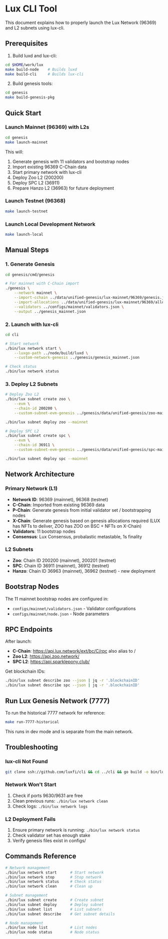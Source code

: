 # Lux CLI Tool

This document explains how to properly launch the Lux Network (96369) and L2 subnets using lux-cli.

## Prerequisites

1. Build luxd and lux-cli:
```bash
cd $HOME/work/lux
make build-node    # Builds luxd
make build-cli     # Builds lux-cli
```

2. Build genesis tools:
```bash
cd genesis
make build-genesis-pkg
```

## Quick Start

### Launch Mainnet (96369) with L2s
```bash
cd genesis
make launch-mainnet
```

This will:
1. Generate genesis with 11 validators and bootstrap nodes
2. Import existing 96369 C-Chain data
3. Start primary network with lux-cli
4. Deploy Zoo L2 (200200)
5. Deploy SPC L2 (36911)
6. Prepare Hanzo L2 (36963) for future deployment

### Launch Testnet (96368)
```bash
make launch-testnet
```

### Launch Local Development Network
```bash
make launch-local
```

## Manual Steps

### 1. Generate Genesis
```bash
cd genesis/cmd/genesis

# For mainnet with C-Chain import
./genesis \
    --network mainnet \
    --import-cchain ../data/unified-genesis/lux-mainnet/96369/genesis.json \
    --import-allocations ../data/unified-genesis/lux-mainnet/96369/allocations_combined.json \
    --validators ../configs/mainnet/validators.json \
    --output ../genesis_mainnet.json
```

### 2. Launch with lux-cli
```bash
cd cli

# Start network
./bin/lux network start \
    --luxgo-path ../node/build/luxd \
    --custom-network-genesis ../genesis/genesis_mainnet.json

# Check status
./bin/lux network status
```

### 3. Deploy L2 Subnets
```bash
# Deploy Zoo L2
./bin/lux subnet create zoo \
    --evm \
    --chain-id 200200 \
    --custom-subnet-evm-genesis ../genesis/data/unified-genesis/zoo-mainnet/200200/genesis.json

./bin/lux subnet deploy zoo --mainnet

# Deploy SPC L2
./bin/lux subnet create spc \
    --evm \
    --chain-id 36911 \
    --custom-subnet-evm-genesis ../genesis/data/unified-genesis/spc-mainnet/36911/genesis.json

./bin/lux subnet deploy spc --mainnet
```

## Network Architecture

### Primary Network (L1)
- **Network ID**: 96369 (mainnet), 96368 (testnet)
- **C-Chain**: Imported from existing 96369 data
- **P-Chain**: Generate genesis from initial validator set / bootstrapping nodes
- **X-Chain**: Generate genesis based on genesis allocations required (LUX has NFTs to deliver, ZOO has ZOO on BSC + NFTs on X-Chain)
- **Validators**: 11 bootstrap nodes
- **Consensus**: Lux Consensus, probalastic metastable, 1s finality

### L2 Subnets
- **Zoo**: Chain ID 200200 (mainnet), 200201 (testnet)
- **SPC**: Chain ID 36911 (mainnet), 36912 (testnet)
- **Hanzo**: Chain ID 36963 (mainnet), 36962 (testnet) - new deployment

## Bootstrap Nodes

The 11 mainnet bootstrap nodes are configured in:
- `configs/mainnet/validators.json` - Validator configurations
- `configs/mainnet/node.json` - Node parameters

## RPC Endpoints

After launch:
- **C-Chain**: https://api.lux.network/ext/bc/C/rpc also alias to /
- **Zoo L2**: https://api.zoo.network/
- **SPC L2**: https://api.sparklepony.club/

Get blockchain IDs:
```bash
./bin/lux subnet describe zoo --json | jq -r '.blockchainID'
./bin/lux subnet describe spc --json | jq -r '.blockchainID'
```

## Run Lux Genesis Network (7777)

To run the historical 7777 network for reference:
```bash
make run-7777-historical
```

This runs in dev mode and is separate from the main network.

## Troubleshooting

### lux-cli Not Found
```bash
git clone ssh://github.com/luxfi/cli && cd ../cli && go build -o bin/lux
```

### Network Won't Start
1. Check if ports 9630/9631 are free
2. Clean previous runs: `./bin/lux network clean`
3. Check logs: `./bin/lux network logs`

### L2 Deployment Fails
1. Ensure primary network is running: `./bin/lux network status`
2. Check validator set has enough stake
3. Verify genesis files exist in configs/

## Commands Reference

```bash
# Network management
./bin/lux network start      # Start network
./bin/lux network stop       # Stop network
./bin/lux network status     # Check status
./bin/lux network clean      # Clean up

# Subnet management
./bin/lux subnet create      # Create subnet
./bin/lux subnet deploy      # Deploy subnet
./bin/lux subnet list        # List subnets
./bin/lux subnet describe    # Get subnet details

# Node management
./bin/lux node list          # List nodes
./bin/lux node status        # Node status
```
